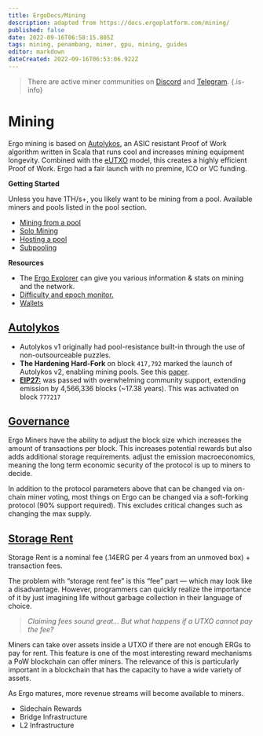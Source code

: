 ```yaml
---
title: ErgoDocs/Mining
description: adapted from https://docs.ergoplatform.com/mining/
published: false
date: 2022-09-16T06:58:15.805Z
tags: mining, penambang, miner, gpu, mining, guides
editor: markdown
dateCreated: 2022-09-16T06:53:06.922Z
---
```


> There are active miner communities on [Discord](https://discord.gg/Q86PNMwRsu) and [Telegram](https://t.me/ergo_mining).
{.is-info}

# Mining

Ergo mining is based on [Autolykos](/en/Glossary/Autolykos), an ASIC resistant Proof of Work algorithm written in Scala that runs cool and increases mining equipment longevity. Combined with the [eUTXO](/en/Glossary/eUTXO) model, this creates a highly efficient Proof of Work. Ergo had a fair launch with no premine, ICO or VC funding. 

**Getting Started**

Unless you have 1TH/s+, you likely want to be mining from a pool. Available miners and pools listed in the pool section. 

- [Mining from a pool](https://docs.ergoplatform.com/mining/setup/join)
- [Solo Mining](https://docs.ergoplatform.com/mining/setup/solo)
- [Hosting a pool](https://docs.ergoplatform.com/mining/setup/pool)
- [Subpooling](https://docs.ergoplatform.com/mining/setup/subpool)

**Resources**

- The [Ergo Explorer](https://explorer.ergoplatform.com) can give you various information & stats on mining and the network. 
- [Difficulty and epoch monitor.](http://cds.oette.info/ergo_diff.htm)
- [Wallets](https://ergoplatform.org/en/get-erg/#Wallets)

## [Autolykos](/en/Glossary/Autolykos)

- Autolykos v1 originally had pool-resistance built-in through the use of non-outsourceable puzzles.
- **The Hardening Hard-Fork** on block `417,792` marked the launch of Autolykos v2, enabling mining pools. See this [paper](https://ia.cr/2020/044). 
- [**EIP27:**](https://github.com/ergoplatform/eips/blob/master/eip-0027.md) was passed with overwhelming community support, extending emission by 4,566,336 blocks (~17.38 years). This was activated on block `777217`


## [Governance](/en/Guides/Mining/Voting)

Ergo Miners have the ability to adjust the block size which increases the amount of transactions per block. This increases potential rewards but also adds additional storage requirements. adjust the emission macroeconomics, meaning the long term economic security of the protocol is up to miners to decide. 

In addition to the protocol parameters above that can be changed via on-chain miner voting, most things on Ergo can be changed via a soft-forking protocol (90% support required). This excludes critical changes such as changing the max supply. 


## [Storage Rent](/en/Glossary/Storage-Rent)



Storage Rent is a nominal fee (.14ERG per 4 years from an unmoved box) + transaction fees.

The problem with “storage rent fee” is this “fee” part — which may look like a disadvantage. However, programmers can quickly realize the importance of it by just imagining life without garbage collection in their language of choice.

> *Claiming fees sound great… But what happens if a UTXO cannot pay the fee?*

Miners can take over assets inside a UTXO if there are not enough ERGs to pay for rent. This feature is one of the most interesting reward mechanisms a PoW blockchain can offer miners. The relevance of this is particularly important in a blockchain that has the capacity to have a wide variety of assets.

As Ergo matures, more revenue streams will become available to miners. 

- Sidechain Rewards
- Bridge Infrastructure
- L2 Infrastructure



